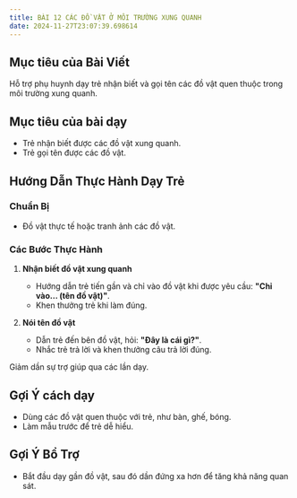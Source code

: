 ```yaml
---
title: BÀI 12 CÁC ĐỒ VẬT Ở MÔI TRƯỜNG XUNG QUANH
date: 2024-11-27T23:07:39.698614
---
```


## Mục tiêu của Bài Viết  
Hỗ trợ phụ huynh dạy trẻ nhận biết và gọi tên các đồ vật quen thuộc trong môi trường xung quanh.

## Mục tiêu của bài dạy  
- Trẻ nhận biết được các đồ vật xung quanh.  
- Trẻ gọi tên được các đồ vật.  

## Hướng Dẫn Thực Hành Dạy Trẻ  

### Chuẩn Bị  
- Đồ vật thực tế hoặc tranh ảnh các đồ vật.  

### Các Bước Thực Hành  
1. **Nhận biết đồ vật xung quanh**  
   - Hướng dẫn trẻ tiến gần và chỉ vào đồ vật khi được yêu cầu: **"Chỉ vào... (tên đồ vật)"**.  
   - Khen thưởng trẻ khi làm đúng.  

2. **Nói tên đồ vật**  
   - Dẫn trẻ đến bên đồ vật, hỏi: **"Đây là cái gì?"**.  
   - Nhắc trẻ trả lời và khen thưởng câu trả lời đúng.  

Giảm dần sự trợ giúp qua các lần dạy.  

## Gợi Ý cách dạy  
- Dùng các đồ vật quen thuộc với trẻ, như bàn, ghế, bóng.  
- Làm mẫu trước để trẻ dễ hiểu.  

## Gợi Ý Bổ Trợ  
- Bắt đầu dạy gần đồ vật, sau đó dần đứng xa hơn để tăng khả năng quan sát.  
